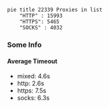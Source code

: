 
```mermaid
pie title 22339 Proxies in list
    "HTTP" : 15993
    "HTTPS": 5465
    "SOCKS" : 4032
```

### Some Info
#### Average Timeout

- mixed: 4.6s
- http: 2.6s
- https: 7.5s
- socks: 6.3s